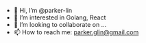 - 👋 Hi, I’m @parker-lin
- 👀 I’m interested in Golang, React
- 💞️ I’m looking to collaborate on ...
- 📫 How to reach me: parker.glin@gmail.com

<!---
parker-lin/parker-lin is a ✨ special ✨ repository because its `README.md` (this file) appears on your GitHub profile.
You can click the Preview link to take a look at your changes.
--->
